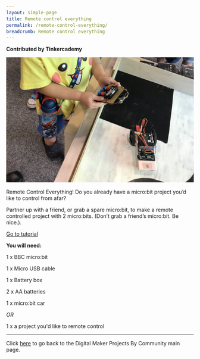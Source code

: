 ```yaml
---
layout: simple-page
title: Remote control everything
permalink: /remote-control-everything/
breadcrumb: Remote control everything
---
```

**Contributed by Tinkercademy**

![1](/images/in-schools/digital-maker/projects/smart-home/remote-control-everything.jpg)

Remote Control Everything! Do you already have a micro:bit project you’d like to control from afar?<br>

Partner up with a friend, or grab a spare micro:bit, to make a remote controlled project with 2 micro:bits. (Don’t grab a friend’s micro:bit. Be nice.).<br>


<a href="https://tinkercademy.com/tutorials/remote-control-everything/" target="_blank">Go to tutorial</a> 

**You will need:**<br>


1 x BBC micro:bit<br>

1 x Micro USB cable<br>

1 x Battery box<br>

2 x AA batteries<br>

1 x micro:bit car<br>

*OR*<br>

1 x a project you'd like to remote control<br>

---

Click [here](/in-schools/digital-maker/projects/) to go back to the Digital Maker Projects By Community main page.
